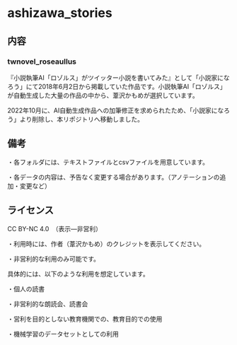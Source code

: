 # ashizawa_stories
## 内容
### twnovel_roseaullus
『小説執筆AI「ロゾルス」がツイッター小説を書いてみた』として「小説家になろう」にて2018年6月2日から掲載していた作品です。小説執筆AI「ロゾルス」が自動生成した大量の作品の中から、葦沢かもめが選択しています。

2022年10月に、AI自動生成作品への加筆修正を求められたため、「小説家になろう」より削除し、本リポジトリへ移動しました。

## 備考

・各フォルダには、テキストファイルとcsvファイルを用意しています。

・各データの内容は、予告なく変更する場合があります。（アノテーションの追加・変更など）

## ライセンス
CC BY-NC 4.0　（表示—非営利）

・利用時には、作者（葦沢かもめ）のクレジットを表示してください。

・非営利的な利用のみ可能です。

具体的には、以下のような利用を想定しています。

・個人の読書

・非営利的な朗読会、読書会

・営利を目的としない教育機関での、教育目的での使用

・機械学習のデータセットとしての利用